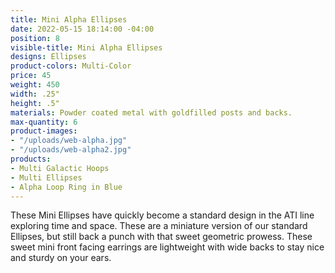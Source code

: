```yaml
---
title: Mini Alpha Ellipses
date: 2022-05-15 18:14:00 -04:00
position: 8
visible-title: Mini Alpha Ellipses
designs: Ellipses
product-colors: Multi-Color
price: 45
weight: 450
width: .25"
height: .5"
materials: Powder coated metal with goldfilled posts and backs.
max-quantity: 6
product-images:
- "/uploads/web-alpha.jpg"
- "/uploads/web-alpha2.jpg"
products:
- Multi Galactic Hoops
- Multi Ellipses
- Alpha Loop Ring in Blue
---
```


These Mini Ellipses have quickly become a standard design in the ATI line exploring time and space. These are a miniature version of our standard Ellipses, but still back a punch with that sweet geometric prowess. These sweet mini front facing earrings are lightweight with wide backs to stay nice and sturdy on your ears.